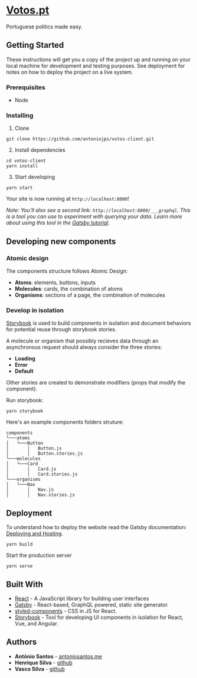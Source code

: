 # [Votos.pt](https://votos.pt/)

Portuguese politics made easy.

## Getting Started

These instructions will get you a copy of the project up and running on your local machine for development and testing purposes. See deployment for notes on how to deploy the project on a live system.

### Prerequisites

- Node

### Installing

1. Clone

```
git clone https://github.com/antoniojps/votos-client.git
```

2. Install dependencies

```
cd votos-client
yarn install
```

3. Start developing

```
yarn start
```

Your site is now running at `http://localhost:8000`!

_Note: You'll also see a second link: _`http://localhost:8000/___graphql`_. This is a tool you can use to experiment with querying your data. Learn more about using this tool in the [Gatsby tutorial](https://www.gatsbyjs.org/tutorial/part-five/#introducing-graphiql)._

## Developing new components

### Atomic design

The components structure follows Atomic Design:

- **Atoms**: elements, buttons, inputs
- **Molecules**: cards, the combination of atoms
- **Organisms**: sections of a page, the combination of molecules

### Develop in isolation

[Storybook](https://storybook.js.org/) is used to build components in isolation and document behaviors for potential reuse through storybook stories.

A molecule or organism that possibly recieves data through an asynchronous request should always consider the three stories:

- **Loading**
- **Error**
- **Default**

Other stories are created to demonstrate modifiers (props that modify the component).

Run storybook:

```
yarn storybook
```

Here's an example components folders struture:

```
components
└───atoms
│   └───Button
│       │   Button.js
│       │   Button.stories.js
└───molecules
│   └───Card
│       │   Card.js
│       │   Card.stories.js
└───organisms
│   └───Nav
│       │   Nav.js
│       │   Nav.stories.js
```

## Deployment

To understand how to deploy the website read the Gatsby documentation: [Deploying and Hosting](https://www.gatsbyjs.org/docs/deploying-and-hosting/).

```
yarn build
```

Start the production server

```
yarn serve
```

## Built With

- [React](https://reactjs.org/) - A JavaScript library for building user interfaces
- [Gatsby](https://www.gatsbyjs.org/) - React-based, GraphQL powered, static site generator.
- [styled-components](https://www.styled-components.com/) - CSS in JS for React.
- [Storybook](https://storybook.js.org/) - Tool for developing UI components in isolation for React, Vue, and Angular.

## Authors

- **António Santos** - [antoniosantos.me](https://antoniosantos.me)
- **Henrique Silva** - [github](https://github.com/HenriqueSilva2)
- **Vasco Silva** - [github](https://github.com/vascosilvaa)
